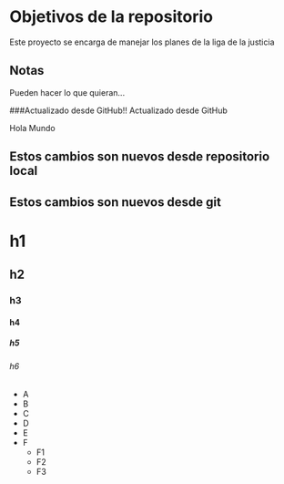 # Objetivos de la repositorio

Este proyecto se encarga de manejar los planes de la liga de la justicia


## Notas
Pueden hacer lo que quieran...

###Actualizado desde GitHub!!
Actualizado desde GitHub

Hola Mundo


## Estos cambios son nuevos desde repositorio local
## Estos cambios son nuevos desde git


# h1
## h2
### h3
#### h4
##### h5
###### h6

* A
* B
* C
* D
* E
* F
  * F1
  * F2
  * F3


